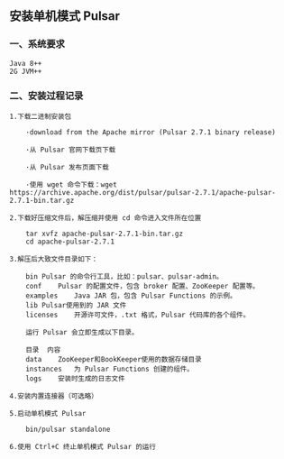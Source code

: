 ## 安装单机模式 Pulsar

### 一、系统要求

    Java 8++
    2G JVM++
    
### 二、安装过程记录

    1.下载二进制安装包 
    
        ·download from the Apache mirror (Pulsar 2.7.1 binary release)
        
        ·从 Pulsar 官网下载页下载
        
        ·从 Pulsar 发布页面下载
        
        ·使用 wget 命令下载：wget https://archive.apache.org/dist/pulsar/pulsar-2.7.1/apache-pulsar-2.7.1-bin.tar.gz
        
    2.下载好压缩文件后，解压缩并使用 cd 命令进入文件所在位置
    
        tar xvfz apache-pulsar-2.7.1-bin.tar.gz
        cd apache-pulsar-2.7.1
        
    3.解压后大致文件目录如下：
        
        bin	Pulsar 的命令行工具，比如：pulsar、pulsar-admin。
        conf	Pulsar 的配置文件，包含 broker 配置、ZooKeeper 配置等。
        examples	Java JAR 包，包含 Pulsar Functions 的示例。
        lib	Pulsar使用到的 JAR 文件
        licenses	开源许可文件，.txt 格式，Pulsar 代码库的各个组件。
        
        运行 Pulsar 会立即生成以下目录。
        
        目录	内容
        data	ZooKeeper和BookKeeper使用的数据存储目录
        instances	为 Pulsar Functions 创建的组件。
        logs	安装时生成的日志文件
        
    4.安装内置连接器（可选略）
    
    5.启动单机模式 Pulsar
    
        bin/pulsar standalone
        
    6.使用 Ctrl+C 终止单机模式 Pulsar 的运行
        